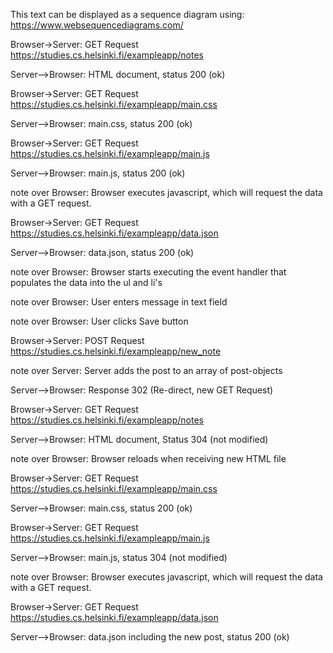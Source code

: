 This text can be displayed as a sequence diagram using:
https://www.websequencediagrams.com/

Browser->Server: GET Request https://studies.cs.helsinki.fi/exampleapp/notes 

Server-->Browser: HTML document, status 200 (ok) 

Browser->Server: GET Request https://studies.cs.helsinki.fi/exampleapp/main.css 

Server-->Browser: main.css, status 200 (ok) 

Browser->Server: GET Request https://studies.cs.helsinki.fi/exampleapp/main.js 

Server-->Browser: main.js, status 200 (ok)

note over Browser: Browser executes javascript, which will request the data with a GET request.

Browser->Server: GET Request https://studies.cs.helsinki.fi/exampleapp/data.json 

Server-->Browser: data.json, status 200 (ok)

note over Browser: Browser starts executing the event handler that populates the data into the ul and li's

note over Browser: User enters message in text field

note over Browser: User clicks Save button

Browser->Server: POST Request https://studies.cs.helsinki.fi/exampleapp/new_note

note over Server: Server adds the post to an array of post-objects

Server-->Browser: Response 302 (Re-direct, new GET Request) 

Browser->Server: GET Request https://studies.cs.helsinki.fi/exampleapp/notes 

Server-->Browser: HTML document, Status 304 (not modified)

note over Browser: Browser reloads when receiving new HTML file

Browser->Server: GET Request https://studies.cs.helsinki.fi/exampleapp/main.css 

Server-->Browser: main.css, status 200 (ok) 

Browser->Server: GET Request https://studies.cs.helsinki.fi/exampleapp/main.js 

Server-->Browser: main.js, status 304 (not modified)

note over Browser: Browser executes javascript, which will request the data with a GET request.

Browser->Server: GET Request https://studies.cs.helsinki.fi/exampleapp/data.json 

Server-->Browser: data.json including the new post, status 200 (ok)